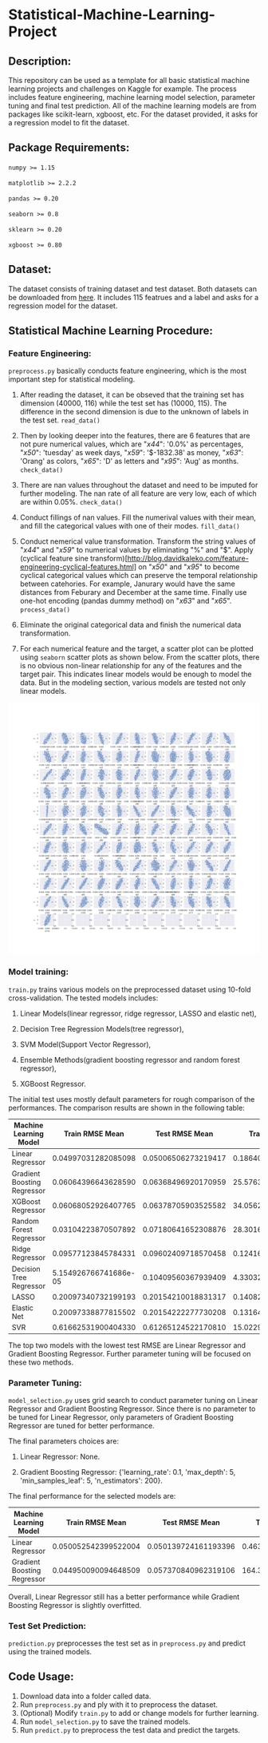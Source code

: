 # Statistical-Machine-Learning-Project

## Description:
This repository can be used as a template for all basic statistical machine learning projects and challenges on Kaggle for example. 
The process includes feature engineering, machine learning model selection, parameter tuning and final test prediction. All of the 
machine learning models are from packages like scikit-learn, xgboost, etc. For the dataset provided, it asks for a regression model 
to fit the dataset.

## Package Requirements:
`numpy >= 1.15`

`matplotlib >= 2.2.2`

`pandas >= 0.20`

`seaborn >= 0.8`

`sklearn >= 0.20`

`xgboost >= 0.80`

## Dataset:
The dataset consists of training dataset and test dataset. Both datasets can be downloaded from [here](https://www.dropbox.com/s/pt59ldoyhci8lvh/data.zip?dl=0).
It includes 115 featrues and a label and asks for a regression model for the dataset.

## Statistical Machine Learning Procedure:

### Feature Engineering:
`preprocess.py` basically conducts feature engineering, which is the most important step for statistical modeling. 

1. After reading the dataset, it can be obseved that the training set has dimension (40000, 116) while the test set has (10000, 115). 
The difference in the second dimension is due to the unknown of labels in the test set. `read_data()`

2. Then by looking deeper into the features, there are 6 features that are not pure numerical values, which are "*x44*": '0.0%' as percentages, 
"*x50*": 'tuesday' as week days, "*x59*": '$-1832.38' as money, "*x63*": 'Orang' as colors, "*x65*": 'D' as letters and "*x95*": 'Aug' as months. `check_data()`

3. There are nan values throughout the dataset and need to be imputed for further modeling. The nan rate of all feature are very low, each of which are within 0.05%. `check_data()`

4. Conduct fillings of nan values. Fill the numerival values with their mean, and fill the categorical values with one of their modes. `fill_data()`

5. Conduct nemerical value transformation. Transform the string values of "*x44*" and "*x59*" to numerical values by eliminating "%" and "$".
Apply (cyclical feature sine transform)[http://blog.davidkaleko.com/feature-engineering-cyclical-features.html] on "*x50*" and "*x95*" 
to become cyclical categorical values which can preserve the temporal relationship between catehories. For example, 
Janurary would have the same distances from Feburary and December at the same time. Finally use one-hot encoding (pandas dummy method) on
"*x63*" and "*x65*". `process_data()`

6. Eliminate the original categorical data and finish the numerical data transformation.

7. For each numerical feature and the target, a scatter plot can be plotted using `seaborn` scatter plots as shown below.
From the scatter plots, there is no obvious non-linear relationship for any of the features and the target pair. 
This indicates linear models would be enough to model the data. But in the modeling section, various models are tested not only linear models.

![](results/scatter_plots.png)

### Model training:
`train.py` trains various models on the preprocessed dataset using 10-fold cross-validation. The tested models includes:

1. Linear Models(linear regressor, ridge regressor, LASSO and elastic net), 

2. Decision Tree Regression Models(tree regressor), 

3. SVM Model(Support Vector Regressor),

4. Ensemble Methods(gradient boosting regressor and random forest regressor), 

5. XGBoost Regressor.

The initial test uses mostly default parameters for rough comparison of the performances. The comparison results are shown in the following table:

| Machine Learning Model | Train RMSE Mean | Test RMSE Mean| Training Time |
| ------------- | ------------- | ------------- | ------------- |
| Linear Regressor | 0.04997031282085098 | 0.05006506273219417 | 0.1864017009735108 |
| Gradient Boosting Regressor | 0.06064396643628590 | 0.06368496920170959 | 25.576394796371460 |
| XGBoost Regressor | 0.06068052926407765 | 0.06378705903525582 | 34.056245589256285 |
| Random Forest Regressor | 0.03104223870507892 | 0.07180641652308876 | 28.301605033874512 |
| Ridge Regressor | 0.09577123845784331 | 0.09602409718570458 | 0.1241678714752197 |
| Decision Tree Regressor | 5.154926766741686e-05 | 0.10409560367939409 | 4.3303292751312250 |
| LASSO | 0.20097340732199193 | 0.20154210018831317 | 0.1408262252807617 |
| Elastic Net | 0.20097338877815502 | 0.20154222277730208 | 0.1316480875015259 |
| SVR | 0.61662531900404330 | 0.61265124522170810 | 15.022928524017335 |

The top two models with the lowest test RMSE are Linear Regressor and Gradient Boosting Regressor. 
Further parameter tuning will be focused on these two methods.

### Parameter Tuning:
`model_selection.py` uses grid search to conduct parameter tuning on Linear Regressor and Gradient Boosting Regressor. 
Since there is no parameter to be tuned for Linear Regressor, only parameters of Gradient Boosting Regressor are tuned for better performance.

The final parameters choices are:

1. Linear Regressor: None.

2. Gradient Boosting Regressor: {'learning_rate': 0.1, 'max_depth': 5, 'min_samples_leaf': 5, 'n_estimators': 200}.

The final performance for the selected models are:

| Machine Learning Model | Train RMSE Mean | Test RMSE Mean| Training Time |
| ------------- | ------------- | ------------- | ------------- |
| Linear Regressor | 0.050052542399522004 | 0.050139724161193396 | 0.463810467720032 |
| Gradient Boosting Regressor | 0.044950090094648509 | 0.057370840962319106 | 164.3019992828369 |

Overall, Linear Regressor still has a better performance while Gradient Boosting Regressor is slightly overfitted.

### Test Set Prediction:
`prediction.py` preprocesses the test set as in `preprocess.py` and predict using the trained models.


## Code Usage:
1. Download data into a folder called data.
2. Run `preprocess.py` and ply with it to preprocess the dataset.
3. (Optional) Modify `train.py` to add or change models for further learning.
4. Run `model_selection.py` to save the trained models.
5. Run `predict.py` to preprocess the test data and predict the targets.
